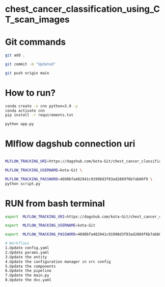 # chest_cancer_classification_using_CT_scan_images

# Git commands
```bash
git add .

git commit -m "Updated"

git push origin main
```

# How to run?
```bash
conda create -n cnn python=3.9 -y
conda activate cnn
pip install -r requirements.txt

python app.py

```


# Mlflow dagshub connection uri
```bash

MLFLOW_TRACKING_URI=https://dagshub.com/kota-Git/chest_cancer_classification_using_CT_scan_images.mlflow \

MLFLOW_TRACKING_USERNAME=kota-Git \

MLFLOW_TRACKING_PASSWORD=4698bfa482941c91998d3f83ad2869f6b7ab60f9 \
python script.py
```

# RUN from bash terminal
```bash 
export  MLFLOW_TRACKING_URI=https://dagshub.com/kota-Git/chest_cancer_classification_using_CT_scan_images.mlflow  

export  MLFLOW_TRACKING_USERNAME=kota-Git

export  MLFLOW_TRACKING_PASSWORD=4698bfa482941c91998d3f83ad2869f6b7ab60f9

```
```bash
# Workflows
1.Update config.yaml
2.Update params.yaml
3.Update the entity
4.Update the configuration manager in src config
5.Update the components
6.Update the pipeline
7.Update the main.py
8.Update the dvc.yaml

```
